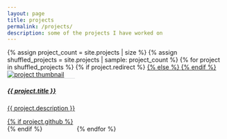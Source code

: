 ```yaml
---
layout: page
title: projects
permalink: /projects/
description: some of the projects I have worked on
---
```


<div class="card-columns mt-2 mr-4 pt-3" style="overflow: visible !important;">
  {% assign project_count = site.projects | size %}
  {% assign shuffled_projects = site.projects | sample: project_count %}
  {% for project in shuffled_projects %}
    {% if project.redirect %}
      <a href="{{ project.redirect }}" target="_blank">
    {% else %}
      <a href="{{ project.url | prepend: site.baseurl | prepend: site.url }}">
    {% endif %}
      <div class="card hoverable m-3 p-0 col" style="display: inline-block; overflow: visible !important;">
        <img class="card-img-top" src="{{ project.img | prepend: site.baseurl | prepend: site.url }}" alt="project thumbnail">
        <div class="card-body" style="border-top: 1px solid rgba(60, 72, 88, 0.2);">
          <h5 class="card-title text-lowercase">{{ project.title }}</h5>
          <p class="card-text">{{ project.description }}</p>
          <div class="row ml-1 mr-1 p-0">
            {% if project.github %}
              <div class="project-icon mr-1">
                <a href="{{ project.github }}" target="_blank"><i class="fa fa-github gh-icon"></i></a>
              </div>
            {% endif %}
          </div>
        </div>
      </div>
    </a>
  {% endfor %}
</div>

